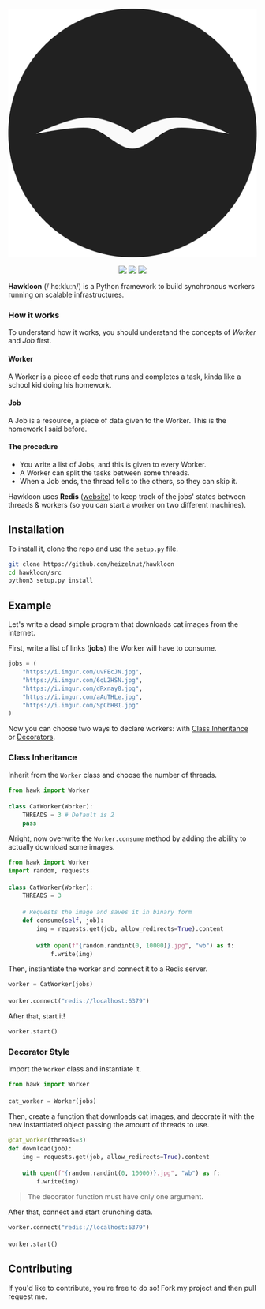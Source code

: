 <p id="header" align="center">
    <img id="logo" src="https://github.com/heizelnut/hawkloon/blob/master/assets/logo.svg" alt="Hawkloon Logo">
    <div id="shields" align="center">
        <img id="license" src="https://img.shields.io/github/license/heizelnut/hawkloon.svg">
        <img id="code-size" src="https://img.shields.io/github/languages/code-size/heizelnut/hawkloon.svg?color=success&label=size">
        <img id="bruh-moments" src="https://img.shields.io/github/search/heizelnut/hawkloon/BRUH%20moment.svg?label=BRUH%20moments"> 
    </div>
</p>

**Hawkloon** (/'hɔːkluːn/) is a Python framework to build synchronous workers running on scalable infrastructures.

### How it works
To understand how it works, you should understand the concepts of _Worker_ and _Job_ first.

#### Worker
A Worker is a piece of code that runs and completes a task, kinda like a school kid doing his homework.

#### Job
A Job is a resource, a piece of data given to the Worker. This is the homework I said before.

#### The procedure
 - You write a list of Jobs, and this is given to every Worker.
 - A Worker can split the tasks between some threads.
 - When a Job ends, the thread tells to the others, so they can skip it.

Hawkloon uses **Redis** ([website][redis]) to keep track of the jobs' states between threads & workers (so you can start a worker on two different machines).

## Installation
To install it, clone the repo and use the `setup.py` file.
```bash
git clone https://github.com/heizelnut/hawkloon
cd hawkloon/src
python3 setup.py install
```

## Example
Let's write a dead simple program that downloads cat images from the internet.

First, write a list of links (**jobs**) the Worker will have to consume.
```python
jobs = (
    "https://i.imgur.com/uvFEcJN.jpg",
    "https://i.imgur.com/6qL2HSN.jpg",
    "https://i.imgur.com/dRxnay8.jpg",
    "https://i.imgur.com/aAuTHLe.jpg",
    "https://i.imgur.com/SpCbHBI.jpg"
)
```

Now you can choose two ways to declare workers: with [Class Inheritance](#class-inheritance) or [Decorators](#decorator-style).

### Class Inheritance

Inherit from the `Worker` class and choose the number of threads.
```python
from hawk import Worker

class CatWorker(Worker):
    THREADS = 3 # Default is 2
    pass
```

Alright, now overwrite the `Worker.consume` method by adding the ability to actually download some images.

```python
from hawk import Worker
import random, requests

class CatWorker(Worker):
    THREADS = 3
    
    # Requests the image and saves it in binary form
    def consume(self, job):
        img = requests.get(job, allow_redirects=True).content

        with open(f"{random.randint(0, 10000)}.jpg", "wb") as f:
            f.write(img)
```

Then, instiantiate the worker and connect it to a Redis server.

```python
worker = CatWorker(jobs)

worker.connect("redis://localhost:6379")
```

After that, start it!

```python
worker.start()
```

### Decorator Style

Import the `Worker` class and instantiate it.

```python
from hawk import Worker

cat_worker = Worker(jobs)
```

Then, create a function that downloads cat images, and decorate it with the new instantiated object passing the amount of threads to use.

```python
@cat_worker(threads=3)
def download(job):
    img = requests.get(job, allow_redirects=True).content

    with open(f"{random.randint(0, 10000)}.jpg", "wb") as f:
        f.write(img)
```

> The decorator function must have only one argument.

After that, connect and start crunching data.

```python
worker.connect("redis://localhost:6379")

worker.start()
```

## Contributing
If you'd like to contribute, you're free to do so! Fork my project and then pull request me.

<!-- MD Links -->
[redis]: https://redis.io
